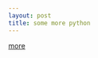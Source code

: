 ```yaml
---
layout: post
title: some more python
---
```


[more]

[more]: https://drive.google.com/open?id=1UVa-7SobbCAO3iWi-nn81_UFHgokt_4R
